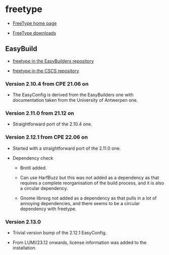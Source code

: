 # freetype

  * [FreeType home page](https://www.freetype.org/)

  * [FreeType downloads](https://download.savannah.gnu.org/releases/freetype/)


## EasyBuild

  * [freetype in the EasyBuilders repository](https://github.com/easybuilders/easybuild-easyconfigs/tree/develop/easybuild/easyconfigs/f/freetype)

  * [freetype in the CSCS repository](https://github.com/eth-cscs/production/tree/master/easybuild/easyconfigs/f/freetype)


### Version 2.10.4 from CPE 21.06 on

  * The EasyConfig is derived from the EasyBuilders one with documentation taken
    from the University of Antwerpen one.


### Version 2.11.0 from 21.12 on

  * Straightforward port of the 2.10.4 one.

### Version 2.12.1 from CPE 22.06 on

  * Started with a straightforward port of the 2.11.0 one.

  * Dependency check

      * Brotli added.

      * Can use HarfBuzz but this was not added as a dependency as that requires a 
        complete reorganisation of the build process, and it is also a circular
        dependency.

      * Gnome librsvg not added as a dependency as that pulls in a lot of 
        annoying dependencies, and there seems to be a circular dependency with
        freetype.


### Version 2.13.0

  * Trivial version bump of the 2.12.1 EasyConfig.

  * From LUMI/23.12 onwards, license information was added to the installation.

